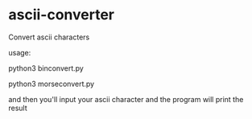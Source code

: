 # ascii-converter
Convert ascii characters  

usage:

python3 binconvert.py

python3 morseconvert.py

and then you'll input your ascii character
and the program will print the result

